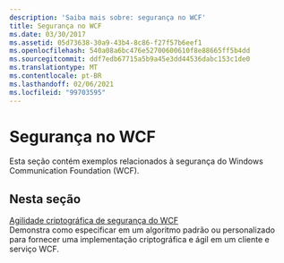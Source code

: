 ```yaml
---
description: 'Saiba mais sobre: segurança no WCF'
title: Segurança no WCF
ms.date: 03/30/2017
ms.assetid: 05d73638-30a9-43b4-8c86-f27f57b6eef1
ms.openlocfilehash: 540a08a6bc476e52700600610f8e88665ff5b4dd
ms.sourcegitcommit: ddf7edb67715a5b9a45e3dd44536dabc153c1de0
ms.translationtype: MT
ms.contentlocale: pt-BR
ms.lasthandoff: 02/06/2021
ms.locfileid: "99703595"
---
```

# <a name="security-in-wcf"></a>Segurança no WCF

Esta seção contém exemplos relacionados à segurança do Windows Communication Foundation (WCF).  
  
## <a name="in-this-section"></a>Nesta seção  

 [Agilidade criptográfica de segurança do WCF](cryptographic-agility-in-wcf-security.md)  
 Demonstra como especificar em um algoritmo padrão ou personalizado para fornecer uma implementação criptográfica e ágil em um cliente e serviço WCF.
